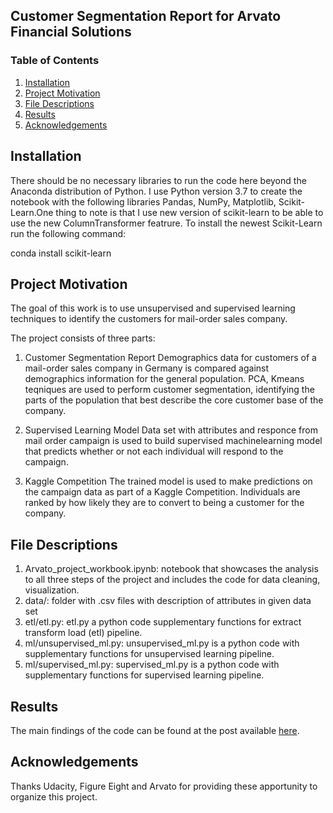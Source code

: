 ## Customer Segmentation Report for Arvato Financial Solutions

### Table of Contents

1. [Installation](#installation)
2. [Project Motivation](#motivation)
3. [File Descriptions](#files)
4. [Results](#results)
5. [Acknowledgements](#licensing)

## Installation <a name="installation"></a>

There should be no necessary libraries to run the code here beyond the Anaconda distribution of Python.  I use Python version 3.7 to create the notebook with the following libraries Pandas, NumPy, Matplotlib, Scikit-Learn.One thing to note is that I use new version of scikit-learn to be able to use the new ColumnTransformer featrure. To install the newest Scikit-Learn run the following command:

conda install scikit-learn 

## Project Motivation<a name="motivation"></a>

The goal of this work is to use unsupervised and supervised learning techniques to identify the customers for mail-order sales company. 

The project consists of three parts:
1. Customer Segmentation Report
Demographics data for customers of a mail-order sales company in Germany is compared against demographics information for the general population. PCA, Kmeans teqniques are used to perform customer segmentation, identifying the parts of the population that best describe the core customer base of the company.

2. Supervised Learning Model
Data set with attributes and responce from mail order campaign is used to build supervised machinelearning model that predicts whether or not each individual will respond to the campaign.

3. Kaggle Competition
The trained model is used to make predictions on the campaign data as part of a Kaggle Competition. Individuals are ranked by how likely they are to convert to being a customer for the company.

## File Descriptions <a name="files"></a>

1. Arvato_project_workbook.ipynb: notebook that showcases the analysis to all three steps of the project and includes the code for data cleaning, visualization.
2. data/: folder with .csv files with description of attributes in given data set
3. etl/etl.py: etl.py a python code supplementary functions for  extract transform load (etl) pipeline.
4. ml/unsupervised_ml.py: unsupervised_ml.py is a python code with supplementary functions for unsupervised learning pipeline.
5. ml/supervised_ml.py: supervised_ml.py is a python code with supplementary functions for supervised learning pipeline.

## Results<a name="results"></a>

The main findings of the code can be found at the post available [here](https://medium.com/@elenaivanova_65377/customer-segmentation-report-for-arvato-financial-solutions-b08a01ac7bc0).

## Acknowledgements<a name="licensing"></a>

Thanks Udacity, Figure Eight and Arvato for providing these apportunity to organize this project. 
